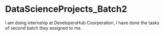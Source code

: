 # DataScienceProjects_Batch2
I am doing internship at DevelopersHub Coorperation, I have done the tasks of second batch they assigned to me.
